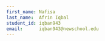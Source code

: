 ```yaml
---
first_name: Nafisa
last_name:  Afrin Iqbal
student_id: iqban943
email:      iqban943@newschool.edu
---
```

